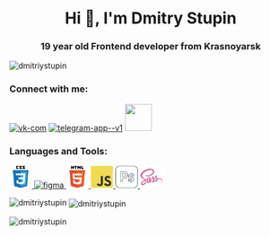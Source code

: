 <h1 align="center">Hi 👋, I'm Dmitry Stupin</h1>
<h3 align="center">19 year old Frontend developer from Krasnoyarsk</h3>

<p align="left"> <img src="https://komarev.com/ghpvc/?username=dmitriystupin&label=Profile%20views&color=0e75b6&style=flat" alt="dmitriystupin" /> </p>

<h3 align="left">Connect with me:</h3>
<p align="left">
<a href="https://vk.com/dmitry.stupin" target="_blank"><img width="48" height="48" src="https://img.icons8.com/color/48/vk-com.png" alt="vk-com"/></a>
<a href="https://t.me/stupin_dmitry" target="_blank"><img width="48" height="48" src="https://img.icons8.com/color/48/telegram-app--v1.png" alt="telegram-app--v1"/></a>
<a href="https://tenchat.ru/dmitry_stupin?utm_source=f4f4e1da-1d53-4595-8a37-20c1ef3f7f16" target="_blank"><img width="48" height="48" src="https://asset.brandfetch.io/idl-UVjhmk/idjv4-J1hW.png"/></a>
</p>

<h3 align="left">Languages and Tools:</h3>
<p align="left"> <a href="https://www.w3schools.com/css/" target="_blank" rel="noreferrer"> <img src="https://raw.githubusercontent.com/devicons/devicon/master/icons/css3/css3-original-wordmark.svg" alt="css3" width="40" height="40"/> </a> <a href="https://www.figma.com/" target="_blank" rel="noreferrer"> <img src="https://www.vectorlogo.zone/logos/figma/figma-icon.svg" alt="figma" width="40" height="40"/> </a> <a href="https://www.w3.org/html/" target="_blank" rel="noreferrer"> <img src="https://raw.githubusercontent.com/devicons/devicon/master/icons/html5/html5-original-wordmark.svg" alt="html5" width="40" height="40"/> </a> <a href="https://developer.mozilla.org/en-US/docs/Web/JavaScript" target="_blank" rel="noreferrer"> <img src="https://raw.githubusercontent.com/devicons/devicon/master/icons/javascript/javascript-original.svg" alt="javascript" width="40" height="40"/> </a> <a href="https://www.photoshop.com/en" target="_blank" rel="noreferrer"> <img src="https://raw.githubusercontent.com/devicons/devicon/master/icons/photoshop/photoshop-line.svg" alt="photoshop" width="40" height="40"/> </a> <a href="https://sass-lang.com" target="_blank" rel="noreferrer"> <img src="https://raw.githubusercontent.com/devicons/devicon/master/icons/sass/sass-original.svg" alt="sass" width="40" height="40"/> </a> </p>

<p><img align="left" src="https://github-readme-stats.vercel.app/api/top-langs?username=dmitriystupin&show_icons=true&locale=en&layout=compact" alt="dmitriystupin" /></p>

<p>&nbsp;<img align="center" src="https://github-readme-stats.vercel.app/api?username=dmitriystupin&show_icons=true&locale=en" alt="dmitriystupin" /></p>

<p><img align="center" src="https://github-readme-streak-stats.herokuapp.com/?user=dmitriystupin&" alt="dmitriystupin" /></p>
